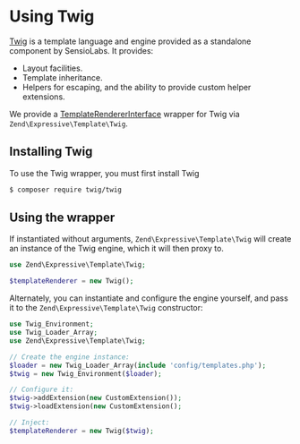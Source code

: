 # Using Twig

[Twig](http://twig.sensiolabs.org/) is a template language and engine provided
as a standalone component by SensioLabs. It provides:

- Layout facilities.
- Template inheritance.
- Helpers for escaping, and the ability to provide custom helper extensions.

We provide a [TemplateRendererInterface](interface.md) wrapper for Twig via
`Zend\Expressive\Template\Twig`.

## Installing Twig

To use the Twig wrapper, you must first install Twig

```bash
$ composer require twig/twig
```

## Using the wrapper

If instantiated without arguments, `Zend\Expressive\Template\Twig` will create
an instance of the Twig engine, which it will then proxy to.

```php
use Zend\Expressive\Template\Twig;

$templateRenderer = new Twig();
```

Alternately, you can instantiate and configure the engine yourself, and pass it
to the `Zend\Expressive\Template\Twig` constructor:

```php
use Twig_Environment;
use Twig_Loader_Array;
use Zend\Expressive\Template\Twig;

// Create the engine instance:
$loader = new Twig_Loader_Array(include 'config/templates.php');
$twig = new Twig_Environment($loader);

// Configure it:
$twig->addExtension(new CustomExtension());
$twig->loadExtension(new CustomExtension();

// Inject:
$templateRenderer = new Twig($twig);
```
